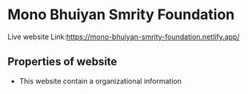 # Mono Bhuiyan Smrity Foundation

Live website Link:https://mono-bhuiyan-smrity-foundation.netlify.app/

## Properties of website

 - This website contain a organizational information

